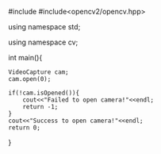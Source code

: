 #include<iostream>
#include<opencv2/opencv.hpp>

using namespace std;


using namespace cv;



int  main(){

	VideoCapture cam;
	cam.open(0);

	if(!cam.isOpened()){
		cout<<"Failed to open camera!"<<endl;
		return -1;
	}
	cout<<"Success to open camera!"<<endl;
	return 0;
}
